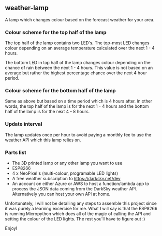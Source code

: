 ## weather-lamp

A lamp which changes colour based on the forecast weather for your area.

### Colour scheme for the top half of the lamp

The top half of the lamp contains two LED's. The top-most LED changes colour depending on an average temperature calculated over the next 1 - 4 hours. 

The bottom LED in top half of the lamp changes colour depending on the chance of rain between the next 1 - 4 hours. This value is not based on an average but rather the highest percentage chance over the next 4 hour period.

### Colour scheme for the bottom half of the lamp

Same as above but based on a time period which is 4 hours after. In other words, the top half of the lamp is for the next 1 - 4 hours and the bottom half of the lamp
is for the next 4 - 8 hours.

### Update interval

The lamp updates once per hour to avoid paying a monthly fee to use the weather API which this lamp relies on.

### Parts list

* The 3D printed lamp or any other lamp you want to use
* ESP8266
* 4 x NeoPixel's (multi-colour, programable LED lights)
* A free weather subscription to https://darksky.net/dev
* An account on either Azure or AWS to host a function/lambda app to process the JSON data coming from the DarkSky weather API. Alternatively you can host your own API at home.

Unfortunately, I will not be detailing any steps to assemble this project since it was purely a learning excercise for me. What I will say is that the ESP8266 is 
running Micropython which does all of the magic of calling the API and setting the colour of the LED lights. The rest you'll have to figure out :)

Enjoy!
